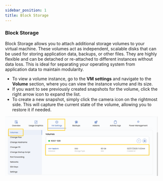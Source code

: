 ```yaml
---
sidebar_position: 1
title: Block Storage
---
```


### **Block Storage**

Block Storage allows you to attach additional storage volumes to your virtual machine. These volumes act as independent, scalable disks that can be used for storing application data, backups, or other files. They are highly flexible and can be detached or re-attached to different instances without data loss. This is ideal for separating your operating system from application data to maintain modularity.

- To view a volume instance, go to the **VM settings** and navigate to the **Volume** section, where you can view the instance volume and its size. 
- If you want to see previously created snapshots for the volume, click the right arrow icon to expand the list. 
- To create a new snapshot, simply click the camera icon on the rightmost side. This will capture the current state of the volume, allowing you to restore it if needed.

![alt text](../vmimages/vm-usage-volume.png)